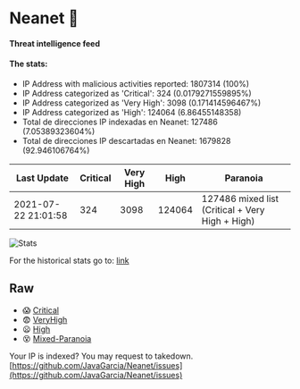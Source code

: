 # Neanet :hocho:
#### Threat intelligence feed
#### The stats:

- IP Address with malicious activities reported: 1807314 (100%)
- IP Address categorized as 'Critical':  324 (0.0179271559895%)
- IP Address categorized as 'Very High':  3098 (0.171414596467%)
- IP Address categorized as 'High':  124064 (6.86455148358)
- Total de direcciones IP indexadas en Neanet:  127486 (7.05389323604%)
- Total de direcciones IP descartadas en Neanet:  1679828 (92.946106764%)

| Last Update | Critical | Very High | High | Paranoia |
| --- | --- | --- | --- | --- |
| 2021-07-22 21:01:58 | 324 | 3098 | 124064 | 127486 mixed list (Critical + Very High + High)|

![Stats](https://docs.google.com/spreadsheets/d/e/2PACX-1vSnaNMIXVabIpDJjufMlzH7poXnshF3mgd8Is1g9ytUEzVsP5my4Trn8f-xkoLLQ38xpL3HtmUexLo6/pubchart?oid=501124687&format=image)

For the historical stats go to: [link](/stats.csv)
## Raw
- :scream: [Critical](https://raw.githubusercontent.com/JavaGarcia/Neanet/master/blacklists/neanet_critical.txt)
- :fearful: [VeryHigh](https://raw.githubusercontent.com/JavaGarcia/Neanet/master/blacklists/neanet_veryHigh.txtt)
- :frowning: [High](https://raw.githubusercontent.com/JavaGarcia/Neanet/master/blacklists/neanet_high.txt)
- :dizzy_face: [Mixed-Paranoia](https://raw.githubusercontent.com/JavaGarcia/Neanet/master/blacklists/neanet_all.txt)


Your IP is indexed? You may request to takedown. [https://github.com/JavaGarcia/Neanet/issues](https://github.com/JavaGarcia/Neanet/issues)













































































































































































































































































































































































































































































































































































































































































































































































































































































































































































































































































































































































































































































































































































































































































































































































































































































































































































































































































































































































































































































































































































































































































































































































































































































































































































































































































































































































































































































































































































































































































































































































































































































































































































































































































































































































































































































































































































































































































































































































































































































































































































































































































































































































































































































































































































































































































































































































































































































































































































































































































































































































































































































































































































































































































































































































































































































































































































































































































































































































































































































































































































































































































































































































































































































































































































































































































































































































































































































































































































































































































































































































































































































































































































































































































































































































































































































































































































































































































































































